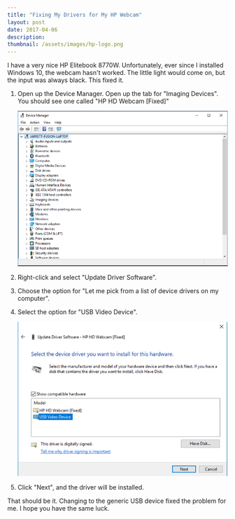 ```yaml
---
title: "Fixing My Drivers for My HP Webcam"
layout: post
date: 2017-04-06
description:
thumbnail: /assets/images/hp-logo.png
---
```


I have a very nice HP Elitebook 8770W. Unfortunately, ever since I installed Windows 10, the webcam hasn't worked. The little light would come on, but the input was always black. This fixed it.

1. Open up the Device Manager. Open up the tab for "Imaging Devices". You should see one called "HP HD Webcam [Fixed]"

    ![Device Manager](/assets/images/device_manager.png)

2. Right-click and select "Update Driver Software".

3. Choose the option for "Let me pick from a list of device drivers on my computer".

4. Select the option for "USB Video Device".

    ![USB Video Device](/assets/images/select_usb_video_device.png)

5. Click "Next", and the driver will be installed.

That should be it. Changing to the generic USB device fixed the problem for me. I hope you have the same luck.
